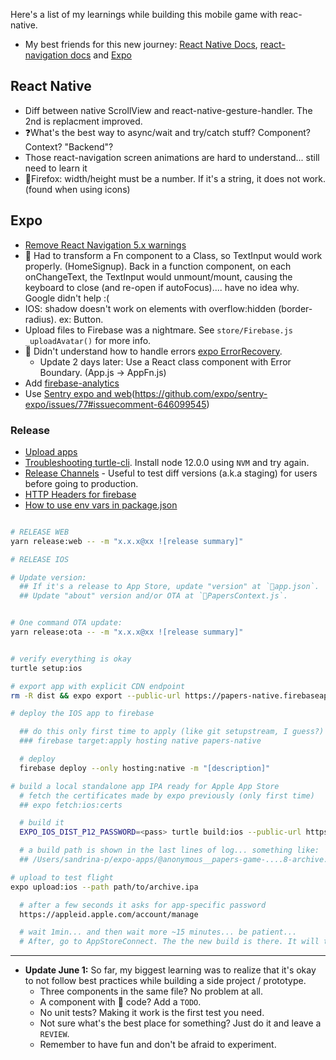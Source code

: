 Here's a list of my learnings while building this mobile game with reac-native.

- My best friends for this new journey: [React Native Docs](https://reactnative.dev/docs), [react-navigation docs](https://reactnavigation.org/) and [Expo](https://docs.expo.io/versions/latest/)

## React Native

- Diff between native ScrollView and react-native-gesture-handler. The 2nd is replacment improved.
- ❓What's the best way to async/wait and try/catch stuff? Component? Context? "Backend"?
- Those react-navigation screen animations are hard to understand... still need to learn it
- 🐛Firefox: width/height must be a number. If it's a string, it does not work. (found when using icons)

## Expo

- [Remove React Navigation 5.x warnings](https://stackoverflow.com/questions/60212460/how-to-remove-reach-navigation-5-x-warnings)
- 🐛 Had to transform a Fn component to a Class, so TextInput would work properly. (HomeSignup). Back in a function component, on each onChangeText, the TextInput would unmount/mount, causing the keyboard to close (and re-open if autoFocus).... have no idea why. Google didn't help :(
- IOS: shadow doesn't work on elements with overflow:hidden (border-radius). ex: Button.
- Upload files to Firebase was a nightmare. See `store/Firebase.js _uploadAvatar()` for more info.
- 📝 Didn't understand how to handle errors [expo ErrorRecovery](https://docs.expo.io/versions/v37.0.0/sdk/error-recovery/).
  - Update 2 days later: Use a React class component with Error Boundary. (App.js -> AppFn.js)
- Add [firebase-analytics](https://docs.expo.io/versions/latest/sdk/firebase-analytics/)
- Use [Sentry expo and web](https://github.com/expo/sentry-expo/issues/77)(https://github.com/expo/sentry-expo/issues/77#issuecomment-646099545)

### Release

- [Upload apps](https://docs.expo.io/distribution/uploading-apps/#2-start-the-upload)
- [Troubleshooting turtle-cli](https://github.com/expo/turtle/issues/179). Install node 12.0.0 using `NVM` and try again.
- [Release Channels](https://docs.expo.io/distribution/release-channels/) - Useful to test diff versions (a.k.a staging) for users before going to production.
- [HTTP Headers for firebase](https://github.com/expo/expo/issues/4069)
- [How to use env vars in package.json](https://medium.com/@arrayknight/how-to-use-env-variables-in-package-json-509b9b663867)

```bash

# RELEASE WEB
yarn release:web -- -m "x.x.x@xx ![release summary]"

# RELEASE IOS

# Update version:
  ## If it's a release to App Store, update "version" at `app.json`.
  ## Update "about" version and/or OTA at `PapersContext.js`.


# One command OTA update:
yarn release:ota -- -m "x.x.x@xx ![release summary]"


# verify everything is okay
turtle setup:ios

# export app with explicit CDN endpoint
rm -R dist && expo export --public-url https://papers-native.firebaseapp.com/

# deploy the IOS app to firebase

  ## do this only first time to apply (like git setupstream, I guess?)
  ### firebase target:apply hosting native papers-native

  # deploy
  firebase deploy --only hosting:native -m "[description]"

# build a local standalone app IPA ready for Apple App Store
  # fetch the certificates made by expo previously (only first time)
  ## expo fetch:ios:certs

  # build it
  EXPO_IOS_DIST_P12_PASSWORD=<pass> turtle build:ios --public-url https://papers-native.firebaseapp.com/ios-index.json --team-id <teamid> --dist-p12-path papers-game_dist.p12 --provisioning-profile-path papers-game.mobileprovision

  # a build path is shown in the last lines of log... something like:
  ## /Users/sandrina-p/expo-apps/@anonymous__papers-game-....8-archive.ipa

# upload to test flight
expo upload:ios --path path/to/archive.ipa

  # after a few seconds it asks for app-specific password
  https://appleid.apple.com/account/manage

  # wait 1min... and then wait more ~15 minutes... be patient...
  # After, go to AppStoreConnect. The the new build is there. It will take a few hours to process the build
```

---

- **Update June 1:**
  So far, my biggest learning was to realize that it's okay to not follow best practices while building a side project / prototype.
  - Three components in the same file? No problem at all.
  - A component with 🍝 code? Add a `TODO`.
  - No unit tests? Making it work is the first test you need.
  - Not sure what's the best place for something? Just do it and leave a `REVIEW`.
  - Remember to have fun and don't be afraid to experiment.

